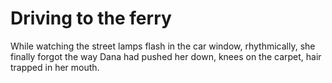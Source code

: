 Driving to the ferry====================



While watching the street lamps flash in the car window, rhythmically, she finally forgot the way Dana had pushed her down, knees on the carpet, hair trapped in her mouth.